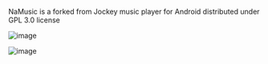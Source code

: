 NaMusic is a forked from Jockey music player for Android distributed under GPL 3.0 license

![image](https://github.com/user-attachments/assets/511ca3d7-2095-4f9b-a4d4-0332d335f4da)

![image](https://github.com/user-attachments/assets/d668d3ee-0212-45d8-bb3f-3db22ea6c89b)
